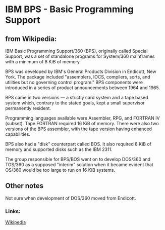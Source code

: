 # IBM BPS - Basic Programming Support

## from Wikipedia:   
IBM Basic Programming Support/360 (BPS), originally called Special Support, was a set of standalone programs for System/360 mainframes
with a minimum of 8 KiB of memory.  

BPS was developed by IBM's General Products Division in Endicott, New York. The package included "assemblers, IOCS, compilers, sorts,
and utilities but no governing control program." BPS components were introduced in a series of product announcements between 1964 and
1965.

BPS came in two versions — a strictly card system and a tape based system which, contrary to the stated goals, kept a small supervisor
permanently resident.

Programming languages available were Assembler, RPG, and FORTRAN IV (subset). Tape FORTRAN required 16 KiB of memory.  There were also
two versions of the BPS assembler, with the tape version having enhanced capabilities.

BPS also had a "disk" counterpart called BOS. It also required 8 KiB of memory and supported disks such as the IBM 2311.

The group responsible for BPS/BOS went on to develop DOS/360 and TOS/360 as a supposed "interim" solution when it became evident that
OS/360 would be too large to run on 16 KiB systems.

## Other notes
Not sure when development of DOS/360 moved from Endicott.

### Links:
[Wikipedia](https://en.wikipedia.org/wiki/IBM_Basic_Programming_Support)    
